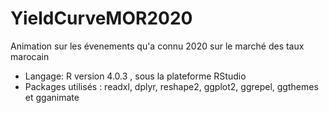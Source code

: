 # YieldCurveMOR2020
Animation sur les évenements qu'a connu 2020 sur le  marché des taux marocain 
<ul>
<li>Langage: R version 4.0.3 , sous la plateforme RStudio </li>
<li>Packages utilisés : readxl, dplyr, reshape2, ggplot2, ggrepel, ggthemes et gganimate</li>
</ul>



